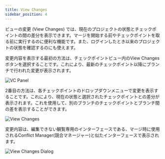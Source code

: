 ```yaml
---
title: View Changes
sidebar_position: 4
---
```


ビューの変更 (View Changes) では、現在のプロジェクトの状態とチェックポイントの間の差分を表示できます。マージを開始する前やチェックポイントを取る前に実行するのに便利な機能です。また、ログインしたとき以来のプロジェクトの状態を確認するのにも使えます。

変更内容を表示する最初の方法は、チェックポイントビュー内のView Changesボタンを選択することです。これにより、最新のチェックポイント以降にブランチで行われた変更が表示されます。

![VC Panel](/img/user-manual/version-control/vc-panel.jpg)

2番目の方法は、各チェックポイントのドロップダウンメニューで変更を表示することです。これにより、現在の状態と選択されたチェックポイントとの差分が表示されます。これを使用して、別のブランチのチェックポイントとブランチ間の差を表示することができます。

![View Changes](/img/user-manual/version-control/view-changes.jpg)

変更内容は、編集できない観覧専用のインターフェースである、マージ時に使用されるConflict Manager(競合マネージャー)と似たインターフェースで表示されます。

![View Changes Dialog](/img/user-manual/version-control/view-changes-dialog.jpg)

